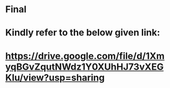 # Final
# Kindly refer to the below given link:
# https://drive.google.com/file/d/1XmyqBGvZqutNWdz1Y0XUhHJ73vXEGKIu/view?usp=sharing
